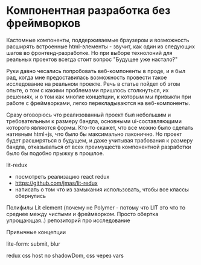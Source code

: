 # Компонентная разработка без фреймворков

Кастомные компоненты, поддерживаемые браузером и возможность расширять встроенные html-элементы - звучит, как один из следующих шагов во фронтенд-разработке. Но при выборе технолоний для реальных проектов всегда стоит вопрос "Будущее уже настало?"

Руки давно чесались попробовать веб-компоненты в проде, и я был рад, когда мне предоставилась возможность провести такое исследование на реальном проекте. Речь в статье пойдет об этом опыте, о том с какими проблемами пришлось столкнуться, их решениях, и о том как многие концепции, к которым мы привыкли при работе с фреймворками, легко перекладываются на веб-компоненты.

Сразу оговорюсь что реализованный проект был небольшим и требовательным к размеру бандла, основными ui-составляющими которого являются формы. Кто-то скажет, что все можно было сделать нативным html+js, что было бы максимально лаконично. Но проект будет расширяться в будущем, и даже учитывая трабования к размеру бандла, отказываться от всех преимуществ компонентной разработки было бы подобно прыжку в прошлое.





lit-redux
- посмотреть реализацию react redux
- https://github.com/jmas/lit-redux
- написать о том что из замыкания использовать, чтобы все классы обернулись




Полифилы
Lit element (почему не Polymer - потому что LIT это что то среднее между чистыми и фреймворком. Просто обертка упрощающая..)
репозиторий про исследование

Привычные концепции

lite-form: submit, blur

redux
css host
no shadowDom, css через vars
